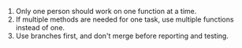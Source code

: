 1. Only one person should work on one function at a time.
2. If multiple methods are needed for one task, use multiple functions instead of one.
3. Use branches first, and don't merge before reporting and testing.